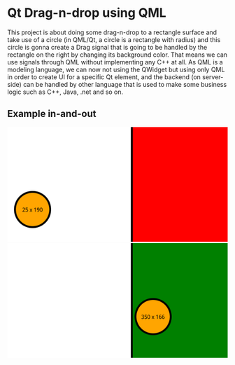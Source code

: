 # Qt Drag-n-drop using QML

This project is about doing some drag-n-drop to a rectangle surface and take use of a circle (in QML/Qt, a circle is a rectangle with radius) and this circle is gonna create a Drag signal that is going to be handled by the rectangle on the right by changing its background color.
That means we can use signals through QML without implementing any C++ at all. As QML is a modeling language, we can now not using the QWidget but using only QML in order to create UI for a specific Qt element, and the backend (on server-side) can be handled by other language that is used to make some business logic such as C++, Java, .net and so on.

## Example in-and-out

![Drag](drag.png)
![Drop](drop.png)